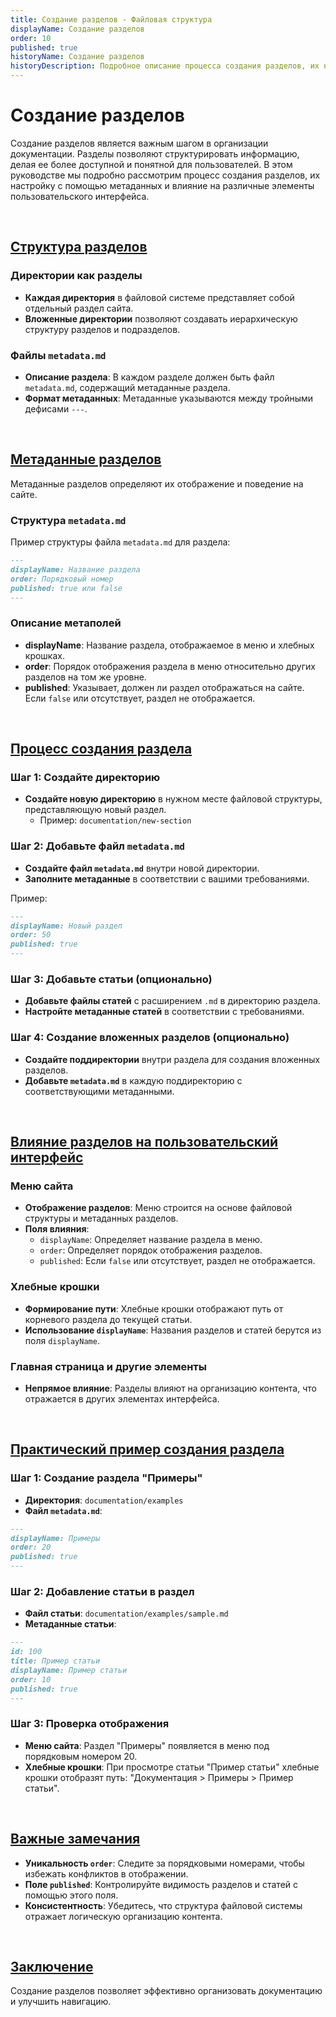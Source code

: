 ```yaml
---
title: Создание разделов - Файловая структура
displayName: Создание разделов
order: 10
published: true
historyName: Создание разделов
historyDescription: Подробное описание процесса создания разделов, их настройку через metadata.md и влияние на интерфейс документации.
---
```


# Создание разделов

Создание разделов является важным шагом в организации документации. Разделы позволяют структурировать информацию, делая ее более доступной
и понятной для пользователей. В этом руководстве мы подробно рассмотрим процесс создания разделов, их настройку с помощью метаданных и влияние
на различные элементы пользовательского интерфейса.

<br/>

## [Структура разделов](structure)

### Директории как разделы

- **Каждая директория** в файловой системе представляет собой отдельный раздел сайта.
- **Вложенные директории** позволяют создавать иерархическую структуру разделов и подразделов.

### Файлы `metadata.md`

- **Описание раздела**: В каждом разделе должен быть файл `metadata.md`, содержащий метаданные раздела.
- **Формат метаданных**: Метаданные указываются между тройными дефисами `---`.

<br/>

## [Метаданные разделов](metadata)

Метаданные разделов определяют их отображение и поведение на сайте.

### Структура `metadata.md`

Пример структуры файла `metadata.md` для раздела:

```md
---
displayName: Название раздела
order: Порядковый номер
published: true или false
---
```

### Описание метаполей

- **displayName**: Название раздела, отображаемое в меню и хлебных крошках.
- **order**: Порядок отображения раздела в меню относительно других разделов на том же уровне.
- **published**: Указывает, должен ли раздел отображаться на сайте. Если `false` или отсутствует, раздел не отображается.

<br/>

## [Процесс создания раздела](process)

### Шаг 1: Создайте директорию

- **Создайте новую директорию** в нужном месте файловой структуры, представляющую новый раздел.
  - Пример: `documentation/new-section`

### Шаг 2: Добавьте файл `metadata.md`

- **Создайте файл `metadata.md`** внутри новой директории.
- **Заполните метаданные** в соответствии с вашими требованиями.

Пример:

```md
---
displayName: Новый раздел
order: 50
published: true
---
```

### Шаг 3: Добавьте статьи (опционально)

- **Добавьте файлы статей** с расширением `.md` в директорию раздела.
- **Настройте метаданные статей** в соответствии с требованиями.

### Шаг 4: Создание вложенных разделов (опционально)

- **Создайте поддиректории** внутри раздела для создания вложенных разделов.
- **Добавьте `metadata.md`** в каждую поддиректорию с соответствующими метаданными.

<br/>

## [Влияние разделов на пользовательский интерфейс](impact)

### Меню сайта

- **Отображение разделов**: Меню строится на основе файловой структуры и метаданных разделов.
- **Поля влияния**:
  - `displayName`: Определяет название раздела в меню.
  - `order`: Определяет порядок отображения разделов.
  - `published`: Если `false` или отсутствует, раздел не отображается.

### Хлебные крошки

- **Формирование пути**: Хлебные крошки отображают путь от корневого раздела до текущей статьи.
- **Использование `displayName`**: Названия разделов и статей берутся из поля `displayName`.

### Главная страница и другие элементы

- **Непрямое влияние**: Разделы влияют на организацию контента, что отражается в других элементах интерфейса.

<br/>

## [Практический пример создания раздела](example)

### Шаг 1: Создание раздела "Примеры"

- **Директория**: `documentation/examples`
- **Файл `metadata.md`**:

```md
---
displayName: Примеры
order: 20
published: true
---
  ```

### Шаг 2: Добавление статьи в раздел

- **Файл статьи**: `documentation/examples/sample.md`
- **Метаданные статьи**:

```md
---
id: 100
title: Пример статьи
displayName: Пример статьи
order: 10
published: true
---
```

### Шаг 3: Проверка отображения

- **Меню сайта**: Раздел "Примеры" появляется в меню под порядковым номером 20.
- **Хлебные крошки**: При просмотре статьи "Пример статьи" хлебные крошки отобразят путь:
"Документация > Примеры > Пример статьи".

<br/>

## [Важные замечания](notes)

- **Уникальность `order`**: Следите за порядковыми номерами, чтобы избежать конфликтов в отображении.
- **Поле `published`**: Контролируйте видимость разделов и статей с помощью этого поля.
- **Консистентность**: Убедитесь, что структура файловой системы отражает логическую организацию контента.

<br/>

## [Заключение](conclusion)

Создание разделов позволяет эффективно организовать документацию и улучшить навигацию.
